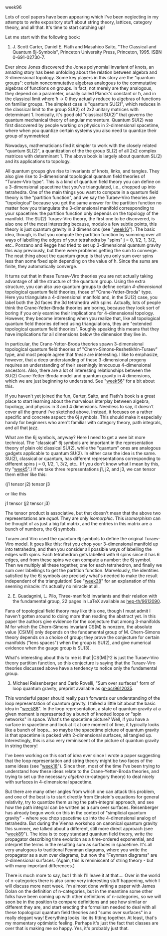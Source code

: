 week96

Lots of cool papers have been appearing which I've been neglecting in
my attempts to write expository stuff about string theory, lattices,
category theory, and all that. It's time to start catching up!

Let me start with the following book:

1) J. Scott Carter, Daniel E. Flath and Masahico Saito, "The Classical
and Quantum 6j-Symbols", Princeton University Press, Princeton, 1995.
ISBN 0-691-02730-7.

Ever since Jones discovered the Jones polynomial invariant of knots, an
amazing story has been unfolding about the relation between algebra and
3-dimensional topology. Some key players in this story are the "quantum
groups": certain noncommutative algebras analogous to the commutative
algebras of functions on groups. In fact, not merely are they analogous,
they depend on a parameter, usually called Planck's constant or ħ, and
in the classical limit where ħ → 0 they actually reduce to algebras of
functions on familiar groups. The simplest case is "quantum SU(2)",
which reduces in the classical limit to the group SU(2) of 2x2 unitary
matrices with determinant 1. Ironically, it's good old "classical
SU(2)" that governs the quantum mechanical theory of angular momentum.
Quantum SU(2) was first discovered by people working on physics in
2-dimensional spacetime, where when you quantize certain systems you
also need to quantize their group of symmetries!

Nowadays, mathematicians find it simpler to work with the closely
related "quantum SL(2)", a quantization of the the group SL(2) of all
2x2 complex matrices with determinant 1. The above book is largely about
quantum SL(2) and its applications to topology.

All quantum groups give rise to invariants of knots, links, and tangles.
They also give rise to 3-dimensional topological quantum field theories
of "Turaev-Viro type". This is a kind of quantum field theory you can
define on a 3-dimensional spacetime that you've triangulated, i.e.,
chopped up into tetrahedra. One of the main things you want to compute
in a quantum field theory is the "partition function", and we say the
Turaev-Viro theories are "topological" because you get the same answer
for the partition function no matter how you triangulate the
3-dimensional manifold corresponding to your spacetime: the partition
function only depends on the topology of the manifold. The SU(2)
Turaev-Viro theory, the first one to be discovered, is also one of the
most interesting because, modulo a few subtle points, this theory is
just quantum gravity in 3 dimensions (see "[week16](week16.html)").
The basic idea, though, is that you compute the partition function by
summing over all ways of labelling the edges of your tetrahedra by
"spins" j = 0, 1/2, 1, 3/2, etc.. Ponzano and Regge had tried to set
up 3-dimensional quantum gravity this way previously, but there were
problems getting the sum to converge. The neat thing about the quantum
group is that you only sum over spins less than some fixed spin
depending on the value of ħ. Since the sums are finite, they
automatically converge.

It turns out that in these Turaev-Viro theories you are not actually
taking advantage of all the structure of the quantum group. Using the
extra structure, you can also use quantum groups to define certain
*4-dimensional* topological quantum field theories, those of
"Crane-Yetter-Broda" type. Here you triangulate a 4-dimensional
manifold and, in the SU(2) case, you label both the 2d faces the 3d
tetrahedra with spins. Actually, lots of people think the
Crane-Yetter-Broda theories are boring, because they look sort of boring
if you only examine their implications for 4-dimensional topology.
However, they become interesting when you realize that, like all
topological quantum field theories defined using triangulations, they
are "extended topological quantum field theories". Roughly speaking
this means that they have implications for all dimensions below the
dimension they live in.

In particular, the Crane-Yetter-Broda theories spawn 3-dimensional
topological quantum field theories of
"Chern-Simons-Reshetikhin-Turaev" type, and most people agree that
*these* are interesting. I like to emphasize, however, that a deep
understanding of these 3-dimensional progeny requires an understanding
of their seemingly innocuous 4-dimensional ancestors. Also, there are a
lot of interesting relationships between the SU(2) Crane-Yetter-Broda
model and quantum gravity in 4 dimensions, which we are just beginning
to understand. See "[week56](week56.html)" for a bit about this.

If you haven't yet joined the fun, Carter, Saito, and Flath's book is
a great place to start learning about the marvelous interplay between
algebra, topology, and physics in 3 and 4 dimensions. Needless to say,
it doesn't cover all the ground I've sketched above. Instead, it
focuses on a rather specific and concrete aspect: the 6j symbols. This
should make it especially handy for beginners who aren't familiar with
category theory, path integrals, and all that jazz.

What are the 6j symbols, anyway? Here I need to get a wee bit more
technical. The "classical" 6j symbols are important in the
representation theory of plain old classical SU(2), while the
"quantum" ones are analogous gadgets applicable to quantum SU(2). In
either case the idea is the same. SU(2), classical or quantum, has
different representations corresponding to different spins j = 0, 1/2,
1, 3/2, etc.. (If you don't know what I mean by this, try
"[week5](week5.html)".) If we take three representations j1, j2, and
j3, we can tensor them either like this:

(j1 tensor j2) tensor j3

or like this

j1 tensor (j2 tensor j3)

The tensor product is associative, but that doesn't mean that the above
two representations are *equal*. They are only *isomorphic*. This
*isomorphism* can be thought of as just a big fat matrix, and the
entries in this matrix are a bunch of numbers, the 6j symbols.

Turaev and Viro used the quantum 6j symbols to define the original
Turaev-Viro model. It goes like this: first you chop your 3-dimensional
manifold up into tetrahedra, and then you consider all possible ways of
labelling the edges with spins. Each tetrahedron gets labelled with 6
spins since it has 6 edges, and from these spins we can compute a
number: the 6j symbol. Then we multiply all these together, one for each
tetrahedron, and finally we sum over labellings to get the partition
function. Marvelously, the identities satisfied by the 6j symbols are
precisely what's needed to make the result independent of the
triangulation! See "[week38](week38.html)" for an explanation of this
seeming miracle: it's actually no miracle at all.

2) E. Guadagnini, L. Pilo, Three-manifold invariants and their relation
with the fundamental group, 22 pages in LaTeX available as
[hep-th/9612090](http://xxx.lanl.gov/ps/hep-th/9612090).

Fans of topological field theory may like this one, though I must admit
I haven't gotten around to doing more than reading the abstract yet. In
this paper the authors give evidence for the conjecture that among
3-manifolds M for which the Chern-Simons invariant CS(M) is nonzero, the
absolute value \|CS(M)\| only depends on the fundamental group of M.
Chern-Simons theory depends on a choice of group; they prove the
conjecture for certain manifolds ("lens spaces") when the group is
SU(2), and give numerical evidence when the gauge group is SU(3).

What's interesting about this to me is that \|CS(M)\|\^2 is just the
Turaev-Viro theory partition function, so this conjecture is saying that
the Turaev-Viro theories discussed above have a tendency to notice only
the fundamental group.

3) Michael Reisenberger and Carlo Rovelli, "Sum over surfaces" form
of loop quantum gravity, preprint available as
[gr-qc/9612035](http://xxx.lanl.gov/ps/gr-qc/9612035).

This wonderful paper should really push forwards our understanding of
the loop representation of quantum gravity. I talked a little bit about
the basic idea in "[week86](week86.html)". In the loop representation,
a state of quantum gravity at a given moment is represented by a bunch
of knotted loops or "spin networks" in space. What's the spacetime
picture? Well, if you have a surface in spacetime and look at it at one
moment of time, it typically looks like a bunch of loops... so maybe
the spacetime picture of quantum gravity is that spacetime is packed
with 2-dimensional surfaces, all tangled up. Interestingly, this is also
very reminiscent of the picture of quantum gravity in string theory!

I've been working on this sort of idea ever since I wrote a paper
suggesting that the loop representation and string theory might be two
faces of the same ideas (see "[week18](week18.html)"). Since then,
most of the time I've been trying to understand how these ideas relate
to the Crane-Yetter-Broda theories, and trying to set up the necessary
*algebra* (n-category theory) to deal nicely with surfaces in
4-dimensional spacetime.

But there are many other angles from which one can attack this problem,
and one of the best is to start directly from Einstein's equations for
general relativity, try to quantize them using the path-integral
approach, and see how the path integral can be written as a sum over
surfaces. Reisenberger has already begun work on this in the context of
"simplicial quantum gravity" - where you chop spacetime up into the
4-dimensional analog of tetrahedra. But during the Vienna workshop on
canonical quantum gravity this summer, we talked about a different,
still more direct approach (see "[week89](week89.html)"). The idea is
to copy standard quantum field theory, write the propagator describing
time evolution as a time-ordered exponential, and interpret the terms in
the resulting sum as surfaces in spacetime. It's all very analogous to
traditional Feynman diagrams, where you write the propagator as a sum
over diagrams, but now the "Feynman diagrams" are 2-dimensional
surfaces. (Again, this is reminiscent of string theory - but with many
important differences.)

There is much more to say, but I think I'll leave it at that.... Over
in the world of n-categories there is also some very interesting stuff
happening, which I will discuss more next week. I'm almost done writing
a paper with James Dolan on the definition of n-categories, but in the
meantime some other folks have been coming up with other definitions of
n-categories, so we will soon be in the position to compare definitions
and see how similar or different they are, and start erecting the
formalism needed to deal with all these topological quantum field
theories and "sums over surfaces" in a really elegant way! Everything
looks like its fitting together. At least, that's my momentary
optimistic feeling. Perhaps it's just the fact that classes are over
that is making me so happy. Yes, it's probably just that.
